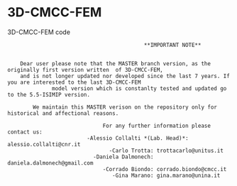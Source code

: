 # 3D-CMCC-FEM
3D-CMCC-FEM code



                                               **IMPORTANT NOTE**  
                                            
                                            
        Dear user please note that the MASTER branch version, as the originally first version written  of 3D-CMCC-FEM,  
        and is not longer updated nor developed since the last 7 years. If you are interested to the last 3D-CMCC-FEM  
                  model version which is constanlty tested and updated go to the 5.5-ISIMIP version.

            We maintain this MASTER verison on the repository only for historical and affectional reasons.
  
                                  For any further information please contact us:  
                             -Alessio Collalti *(Lab. Head)*: alessio.collalti@cnr.it  
                                    -Carlo Trotta: trottacarlo@unitus.it  
                               -Daniela Dalmonech: daniela.dalmonech@gmail.com  
                                  -Corrado Biondo: corrado.biondo@cmcc.it  
                                     -Gina Marano: gina.marano@unina.it
